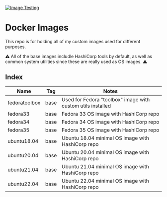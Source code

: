 [![Image Testing](https://github.com/mtharpe/docker-images/actions/workflows/docker-image.yml/badge.svg)](https://github.com/mtharpe/docker-images/actions/workflows/docker-image.yml)

# Docker Images
This repo is for holding all of my custom images used for different purposes.

:warning:
All of the base images includle HashiCorp tools by default, as well as common system utilities since these are really used as OS images.
:warning:

## Index

| Name | Tag | Notes |
|------|---------|--------------|
| fedoratoolbox | base | Used for Fedora "toolbox" image with custom utils installed |
| fedora33 | base | Fedora 33 OS image with HashiCorp repo |
| fedora34 | base | Fedora 34 OS image with HashiCorp repo |
| fedora35 | base | Fedora 35 OS image with HashiCorp repo |
| ubuntu18.04 | base | Ubuntu 18.04 minimal OS image with HashiCorp repo |
| ubuntu20.04 | base | Ubuntu 20.04 minimal OS image with HashiCorp repo |
| ubuntu21.04 | base | Ubuntu 21.04 minimal OS image with HashiCorp repo |
| ubuntu22.04 | base | Ubuntu 22.04 minimal OS image with HashiCorp repo |
